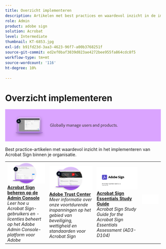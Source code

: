 ```yaml
---
title: Overzicht implementeren
description: Artikelen met best practices en waardevol inzicht in de implementatie van Acrobat Sign
role: Admin
product: adobe sign
solution: Acrobat
level: Intermediate
thumbnail: KT-6853.jpg
exl-id: b91fd23d-3aa3-4623-96f7-a00b3768251f
source-git-commit: ed2ef0baf3039d023ae4272bee955fa864cdc8f5
workflow-type: tm+mt
source-wordcount: '116'
ht-degree: 10%

---
```


# Overzicht implementeren

![Afbeelding implementeren ondertekenen](assets/Hero-Deploy.png)

Best practice-artikelen met waardevol inzicht in het implementeren van Acrobat Sign binnen je organisatie.

<table style="table-layout:fixed">
<tr>
  <td>
    <a href="https://helpx.adobe.com/nl/enterprise/using/adobe-sign-for-enterprise.html" target="_blank">
      <img alt="Admin Console" src="assets/Deploy_Admin.png" />
    </a>
    <div>
    <a href="https://helpx.adobe.com/enterprise/using/adobe-sign-for-enterprise.html" target="_blank"><strong>Acrobat Sign beheren op de Admin Console</strong></a>
    </div>
    <em>Leer hoe u Acrobat Sign-gebruikers en -licenties beheert op het Adobe Admin Console-platform voor Adobe</em>
    <br>
  </td>
  <td>
    <a href="https://www.adobe.com/trust/document-cloud-security.html" target="_blank">
      <img alt="Adobe Trust Center" src="assets/Deploy_Trust.png" />
    </a>
    <div>
    <a href="https://www.adobe.com/trust/document-cloud-security.html" target="_blank"><strong>Adobe Trust Center</strong></a>
    </div>
    <em>Meer informatie over onze voortdurende inspanningen op het gebied van beveiliging, wettigheid en standaarden voor Acrobat Sign</em>
    <br>
  </td>
  <td>
    <a href="assets/SignStudyGuide.pdf">
      <img alt="Acrobat Sign Essentials Study Guide" src="assets/SignStudyGuide.png" />
    </a>
    <div>
    <a href="assets/SignStudyGuide.pdf"><strong>Acrobat Sign Essentials Study Guide</strong></a>
    </div>
    <em>Acrobat Sign Study Guide for the Acrobat Sign Essentials Assessment (AD3-D104)</em>
    <br>
  </td>
  <td>
    <img alt="Spacer" src="assets/Whitespacer.png" />
    <div>
    <br>
  </td>
</tr>
</table>
